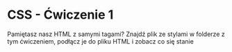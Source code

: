 # CSS - Ćwiczenie 1

Pamiętasz nasz HTML z samymi tagami? Znajdź plik ze stylami w folderze 
z tym ćwiczeniem, podłącz je do pliku HTML i zobacz co się stanie